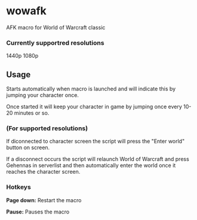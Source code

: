 # wowafk

AFK macro for World of Warcraft classic

### Currently supportred resolutions

1440p
1080p


## Usage

Starts automatically when macro is launched and will indicate this by jumping your character once.

Once started it will keep your character in game by jumping once every 10-20 minutes or so. 


### (For supported resolutions)

If diconnected to character screen the script will press the "Enter world" button on screen.

If a disconnect occurs the script will relaunch World of Warcraft and press Gehennas in serverlist and then automatically enter the world once it reaches the character screen.


### Hotkeys

**Page down:** Restart the macro

**Pause:** Pauses the macro
